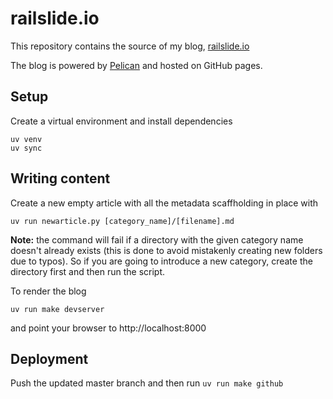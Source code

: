 # railslide.io

This repository contains the source of my blog, [railslide.io](https://railslide.io)

The blog is powered by [Pelican](https://github.com/getpelican/pelican) and hosted on GitHub pages.

## Setup

Create a virtual environment and install dependencies
```
uv venv
uv sync
```

## Writing content

Create a new empty article with all the metadata scaffholding in place with

```
uv run newarticle.py [category_name]/[filename].md
```

**Note:** the command will fail if a directory with the given category name doesn't already exists (this is done to avoid mistakenly creating new folders due to typos). So if you are going to introduce a new category, create the directory first and then run the script.

To render the blog
```
uv run make devserver
```
and point your browser to http://localhost:8000


## Deployment

Push the updated master branch and then run `uv run make github`
